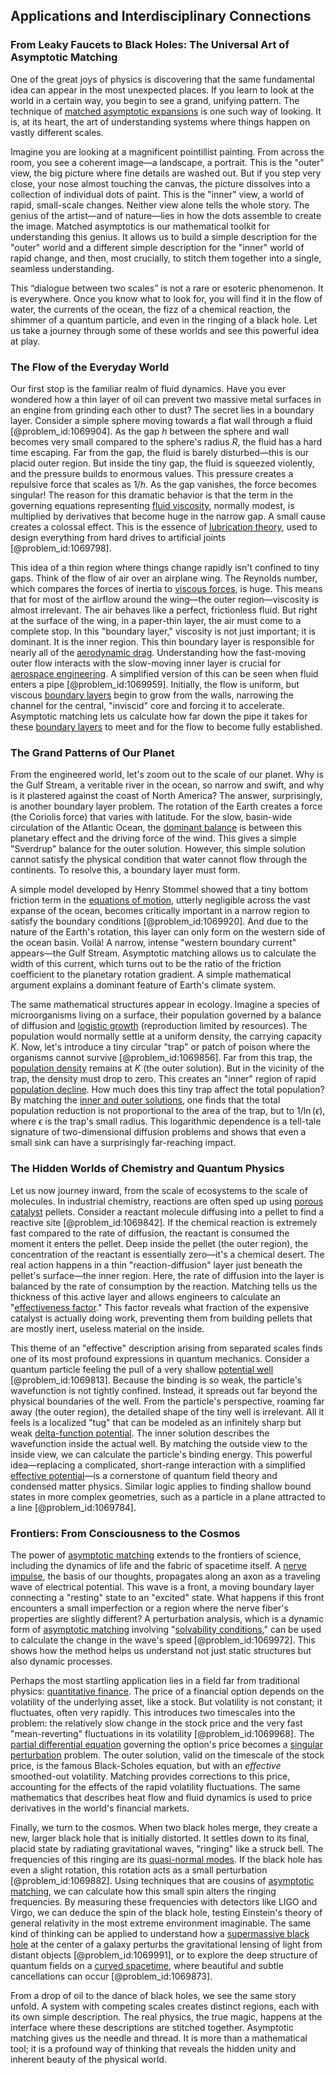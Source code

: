 ## Applications and Interdisciplinary Connections

### From Leaky Faucets to Black Holes: The Universal Art of Asymptotic Matching

One of the great joys of physics is discovering that the same fundamental idea can appear in the most unexpected places. If you learn to look at the world in a certain way, you begin to see a grand, unifying pattern. The technique of [matched asymptotic expansions](@article_id:180172) is one such way of looking. It is, at its heart, the art of understanding systems where things happen on vastly different scales.

Imagine you are looking at a magnificent pointillist painting. From across the room, you see a coherent image—a landscape, a portrait. This is the "outer" view, the big picture where fine details are washed out. But if you step very close, your nose almost touching the canvas, the picture dissolves into a collection of individual dots of paint. This is the "inner" view, a world of rapid, small-scale changes. Neither view alone tells the whole story. The genius of the artist—and of nature—lies in how the dots assemble to create the image. Matched asymptotics is our mathematical toolkit for understanding this genius. It allows us to build a simple description for the "outer" world and a different simple description for the "inner" world of rapid change, and then, most crucially, to stitch them together into a single, seamless understanding.

This “dialogue between two scales” is not a rare or esoteric phenomenon. It is everywhere. Once you know what to look for, you will find it in the flow of water, the currents of the ocean, the fizz of a chemical reaction, the shimmer of a quantum particle, and even in the ringing of a black hole. Let us take a journey through some of these worlds and see this powerful idea at play.

### The Flow of the Everyday World

Our first stop is the familiar realm of fluid dynamics. Have you ever wondered how a thin layer of oil can prevent two massive metal surfaces in an engine from grinding each other to dust? The secret lies in a boundary layer. Consider a simple sphere moving towards a flat wall through a fluid [@problem_id:1069904]. As the gap $h$ between the sphere and wall becomes very small compared to the sphere's radius $R$, the fluid has a hard time escaping. Far from the gap, the fluid is barely disturbed—this is our placid outer region. But inside the tiny gap, the fluid is squeezed violently, and the pressure builds to enormous values. This pressure creates a repulsive force that scales as $1/h$. As the gap vanishes, the force becomes singular! The reason for this dramatic behavior is that the term in the governing equations representing [fluid viscosity](@article_id:260704), normally modest, is multiplied by derivatives that become huge in the narrow gap. A small cause creates a colossal effect. This is the essence of [lubrication theory](@article_id:184766), used to design everything from hard drives to artificial joints [@problem_id:1069798].

This idea of a thin region where things change rapidly isn't confined to tiny gaps. Think of the flow of air over an airplane wing. The Reynolds number, which compares the forces of inertia to [viscous forces](@article_id:262800), is huge. This means that for most of the airflow around the wing—the outer region—viscosity is almost irrelevant. The air behaves like a perfect, frictionless fluid. But right at the surface of the wing, in a paper-thin layer, the air must come to a complete stop. In this "boundary layer," viscosity is not just important; it is dominant. It is the inner region. This thin boundary layer is responsible for nearly all of the [aerodynamic drag](@article_id:274953). Understanding how the fast-moving outer flow interacts with the slow-moving inner layer is crucial for [aerospace engineering](@article_id:268009). A simplified version of this can be seen when fluid enters a pipe [@problem_id:1069959]. Initially, the flow is uniform, but viscous [boundary layers](@article_id:150023) begin to grow from the walls, narrowing the channel for the central, "inviscid" core and forcing it to accelerate. Asymptotic matching lets us calculate how far down the pipe it takes for these [boundary layers](@article_id:150023) to meet and for the flow to become fully established.

### The Grand Patterns of Our Planet

From the engineered world, let's zoom out to the scale of our planet. Why is the Gulf Stream, a veritable river in the ocean, so narrow and swift, and why is it plastered against the coast of North America? The answer, surprisingly, is another boundary layer problem. The rotation of the Earth creates a force (the Coriolis force) that varies with latitude. For the slow, basin-wide circulation of the Atlantic Ocean, the [dominant balance](@article_id:174289) is between this planetary effect and the driving force of the wind. This gives a simple "Sverdrup" balance for the outer solution. However, this simple solution cannot satisfy the physical condition that water cannot flow through the continents. To resolve this, a boundary layer must form.

A simple model developed by Henry Stommel showed that a tiny bottom friction term in the [equations of motion](@article_id:170226), utterly negligible across the vast expanse of the ocean, becomes critically important in a narrow region to satisfy the boundary conditions [@problem_id:1069920]. And due to the nature of the Earth's rotation, this layer can only form on the western side of the ocean basin. Voilà! A narrow, intense "western boundary current" appears—the Gulf Stream. Asymptotic matching allows us to calculate the width of this current, which turns out to be the ratio of the friction coefficient to the planetary rotation gradient. A simple mathematical argument explains a dominant feature of Earth's climate system.

The same mathematical structures appear in ecology. Imagine a species of microorganisms living on a surface, their population governed by a balance of diffusion and [logistic growth](@article_id:140274) (reproduction limited by resources). The population would normally settle at a uniform density, the carrying capacity $K$. Now, let's introduce a tiny circular "trap" or patch of poison where the organisms cannot survive [@problem_id:1069856]. Far from this trap, the [population density](@article_id:138403) remains at $K$ (the outer solution). But in the vicinity of the trap, the density must drop to zero. This creates an "inner" region of rapid [population decline](@article_id:201948). How much does this tiny trap affect the total population? By matching the [inner and outer solutions](@article_id:190036), one finds that the total population reduction is not proportional to the area of the trap, but to $1/\ln(\epsilon)$, where $\epsilon$ is the trap's small radius. This logarithmic dependence is a tell-tale signature of two-dimensional diffusion problems and shows that even a small sink can have a surprisingly far-reaching impact.

### The Hidden Worlds of Chemistry and Quantum Physics

Let us now journey inward, from the scale of ecosystems to the scale of molecules. In industrial chemistry, reactions are often sped up using [porous catalyst](@article_id:202461) pellets. Consider a reactant molecule diffusing into a pellet to find a reactive site [@problem_id:1069842]. If the chemical reaction is extremely fast compared to the rate of diffusion, the reactant is consumed the moment it enters the pellet. Deep inside the pellet (the outer region), the concentration of the reactant is essentially zero—it's a chemical desert. The real action happens in a thin "reaction-diffusion" layer just beneath the pellet's surface—the inner region. Here, the rate of diffusion into the layer is balanced by the rate of consumption by the reaction. Matching tells us the thickness of this active layer and allows engineers to calculate an "[effectiveness factor](@article_id:200736)." This factor reveals what fraction of the expensive catalyst is actually doing work, preventing them from building pellets that are mostly inert, useless material on the inside.

This theme of an "effective" description arising from separated scales finds one of its most profound expressions in quantum mechanics. Consider a quantum particle feeling the pull of a very shallow [potential well](@article_id:151646) [@problem_id:1069813]. Because the binding is so weak, the particle's wavefunction is not tightly confined. Instead, it spreads out far beyond the physical boundaries of the well. From the particle's perspective, roaming far away (the outer region), the detailed shape of the tiny well is irrelevant. All it feels is a localized "tug" that can be modeled as an infinitely sharp but weak [delta-function potential](@article_id:189205). The inner solution describes the wavefunction inside the actual well. By matching the outside view to the inside view, we can calculate the particle's binding energy. This powerful idea—replacing a complicated, short-range interaction with a simplified [effective potential](@article_id:142087)—is a cornerstone of quantum field theory and condensed matter physics. Similar logic applies to finding shallow bound states in more complex geometries, such as a particle in a plane attracted to a line [@problem_id:1069784].

### Frontiers: From Consciousness to the Cosmos

The power of [asymptotic matching](@article_id:271696) extends to the frontiers of science, including the dynamics of life and the fabric of spacetime itself. A [nerve impulse](@article_id:163446), the basis of our thoughts, propagates along an axon as a traveling wave of electrical potential. This wave is a front, a moving boundary layer connecting a "resting" state to an "excited" state. What happens if this front encounters a small imperfection or a region where the nerve fiber's properties are slightly different? A perturbation analysis, which is a dynamic form of [asymptotic matching](@article_id:271696) involving "[solvability conditions](@article_id:260527)," can be used to calculate the change in the wave's speed [@problem_id:1069972]. This shows how the method helps us understand not just static structures but also dynamic processes.

Perhaps the most startling application lies in a field far from traditional physics: [quantitative finance](@article_id:138626). The price of a financial option depends on the volatility of the underlying asset, like a stock. But volatility is not constant; it fluctuates, often very rapidly. This introduces two timescales into the problem: the relatively slow change in the stock price and the very fast "mean-reverting" fluctuations in its volatility [@problem_id:1069968]. The [partial differential equation](@article_id:140838) governing the option's price becomes a [singular perturbation](@article_id:174707) problem. The outer solution, valid on the timescale of the stock price, is the famous Black-Scholes equation, but with an *effective* smoothed-out volatility. Matching provides corrections to this price, accounting for the effects of the rapid volatility fluctuations. The same mathematics that describes heat flow and fluid dynamics is used to price derivatives in the world's financial markets.

Finally, we turn to the cosmos. When two black holes merge, they create a new, larger black hole that is initially distorted. It settles down to its final, placid state by radiating gravitational waves, "ringing" like a struck bell. The frequencies of this ringing are its [quasi-normal modes](@article_id:189851). If the black hole has even a slight rotation, this rotation acts as a small perturbation [@problem_id:1069882]. Using techniques that are cousins of [asymptotic matching](@article_id:271696), we can calculate how this small spin alters the ringing frequencies. By measuring these frequencies with detectors like LIGO and Virgo, we can deduce the spin of the black hole, testing Einstein's theory of general relativity in the most extreme environment imaginable. The same kind of thinking can be applied to understand how a [supermassive black hole](@article_id:159462) at the center of a galaxy perturbs the gravitational lensing of light from distant objects [@problem_id:1069991], or to explore the deep structure of quantum fields on a [curved spacetime](@article_id:184444), where beautiful and subtle cancellations can occur [@problem_id:1069873].

From a drop of oil to the dance of black holes, we see the same story unfold. A system with competing scales creates distinct regions, each with its own simple description. The real physics, the true magic, happens at the interface where these descriptions are stitched together. Asymptotic matching gives us the needle and thread. It is more than a mathematical tool; it is a profound way of thinking that reveals the hidden unity and inherent beauty of the physical world.